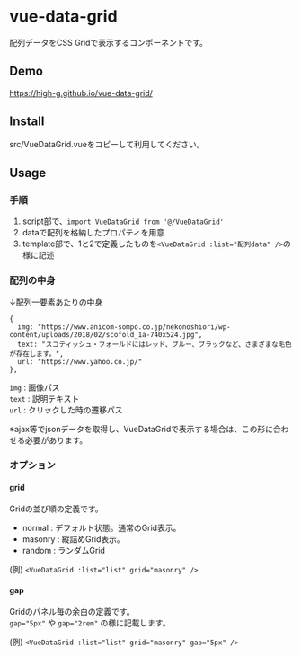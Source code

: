 # vue-data-grid
配列データをCSS Gridで表示するコンポーネントです。

## Demo
https://high-g.github.io/vue-data-grid/

## Install
src/VueDataGrid.vueをコピーして利用してください。

## Usage
### 手順
1. script部で、`import VueDataGrid from '@/VueDataGrid'`
2. dataで配列を格納したプロパティを用意
3. template部で、1と2で定義したものを`<VueDataGrid :list="配列data" />`の様に記述

### 配列の中身
↓配列一要素あたりの中身
```
{
  img: "https://www.anicom-sompo.co.jp/nekonoshiori/wp-content/uploads/2018/02/scofold_1a-740x524.jpg",
  text: "スコティッシュ・フォールドにはレッド、ブルー、ブラックなど、さまざまな毛色が存在します。",
  url: "https://www.yahoo.co.jp/"
},
```
`img` : 画像パス  
`text` : 説明テキスト  
`url` : クリックした時の遷移パス

※ajax等でjsonデータを取得し、VueDataGridで表示する場合は、この形に合わせる必要があります。

### オプション
#### grid
Gridの並び順の定義です。
- normal : デフォルト状態。通常のGrid表示。
- masonry : 縦詰めGrid表示。
- random : ランダムGrid

(例) `<VueDataGrid :list="list" grid="masonry" />`

#### gap
Gridのパネル毎の余白の定義です。  
`gap="5px"` や `gap="2rem"` の様に記載します。

(例) `<VueDataGrid :list="list" grid="masonry" gap="5px" />`

